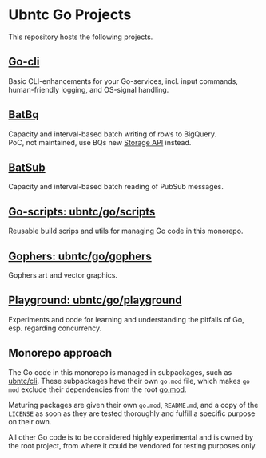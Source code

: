 # Ubntc Go Projects

This repository hosts the following projects.

## [Go-cli](/cli)
Basic CLI-enhancements for your Go-services, incl. input commands, human-friendly logging, and
OS-signal handling.

## [BatBq](/batching/batbq)
Capacity and interval-based batch writing of rows to BigQuery. \
PoC, not maintained, use BQs new [Storage API](https://www.google.com/search?q=bigquery+storage+API) instead.

## [BatSub](/batching/batsub)
Capacity and interval-based batch reading of PubSub messages.

## [Go-scripts: ubntc/go/scripts](/scripts)
Reusable build scrips and utils for managing Go code in this monorepo.

## [Gophers: ubntc/go/gophers](/gophers)
Gophers art and vector graphics.

## [Playground: ubntc/go/playground](/playground)
Experiments and code for learning and understanding the pitfalls of Go, esp. regarding concurrency.

## Monorepo approach
The Go code in this monorepo is managed in subpackages, such as [ubntc/cli](cli). These subpackages
have their own `go.mod` file, which makes `go mod` exclude their dependencies from the root [go.mod]().

Maturing packages are given their own `go.mod`, `README.md`, and a copy of the `LICENSE` as soon as
they are tested thoroughly and fulfill a specific purpose on their own.

All other Go code is to be considered highly experimental and is owned by the root project, from
where it could be vendored for testing purposes only.
